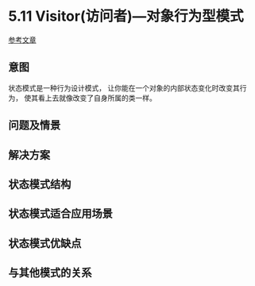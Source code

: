 # 5.11 Visitor(访问者)—对象行为型模式  
[参考文章](https://refactoringguru.cn/design-patterns/state)  

## 意图  
状态模式是一种行为设计模式， 让你能在一个对象的内部状态变化时改变其行为， 使其看上去就像改变了自身所属的类一样。  

## 问题及情景


## 解决方案  

## 状态模式结构  


## 状态模式适合应用场景  

## 状态模式优缺点  

## 与其他模式的关系  